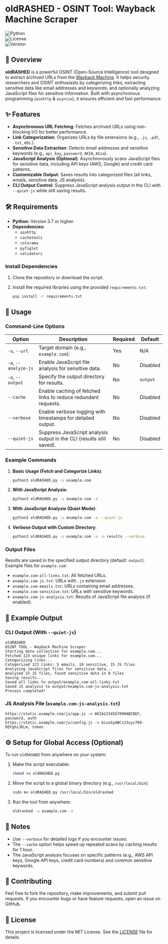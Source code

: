 # oldRASHED - OSINT Tool: Wayback Machine Scraper

![Python](https://img.shields.io/badge/Python-3.7%2B-blue.svg)  
![License](https://img.shields.io/badge/License-MIT-green.svg)  
![Version](https://img.shields.io/badge/Version-1.0.0-yellow.svg)

## 📖 Overview

**oldRASHED** is a powerful OSINT (Open-Source Intelligence) tool designed to extract archived URLs from the [Wayback Machine](https://archive.org/web/). It helps security researchers and OSINT enthusiasts by categorizing links, extracting sensitive data like email addresses and keywords, and optionally analyzing JavaScript files for sensitive information. Built with asynchronous programming (`aiohttp` & `asyncio`), it ensures efficient and fast performance.

## ✨ Features

- **Asynchronous URL Fetching**: Fetches archived URLs using non-blocking I/O for better performance.
- **Link Categorization**: Organizes URLs by file extensions (e.g., `.js`, `.pdf`, `.txt`, etc.).
- **Sensitive Data Extraction**: Detects email addresses and sensitive keywords (e.g., `api_key`, `password`, `AKIA`, `AIza`).
- **JavaScript Analysis (Optional)**: Asynchronously scans JavaScript files for sensitive data, including API keys (AWS, Google) and credit card patterns.
- **Customizable Output**: Saves results into categorized files (all links, emails, sensitive data, JS analysis).
- **CLI Output Control**: Suppress JavaScript analysis output in the CLI with `--quiet-js` while still saving results.

## 🛠️ Requirements

- **Python**: Version 3.7 or higher.
- **Dependencies**:
  - `aiohttp`
  - `cachetools`
  - `colorama`
  - `pyfiglet`
  - `validators`

### Install Dependencies

1. Clone the repository or download the script.
2. Install the required libraries using the provided `requirements.txt`:

   ```bash
   pip install -r requirements.txt
   ```

## 🚀 Usage

### Command-Line Options

| Option          | Description                                                                 | Required | Default      |
|-----------------|-----------------------------------------------------------------------------|----------|--------------|
| `-u`, `--url`   | Target domain (e.g., `example.com`).                                       | Yes      | N/A          |
| `-a`, `--analyze-js` | Enable JavaScript file analysis for sensitive data.                    | No       | Disabled     |
| `-o`, `--output` | Specify the output directory for results.                              | No       | `output`     |
| `--cache`       | Enable caching of fetched links to reduce redundant requests.          | No       | Disabled     |
| `--verbose`     | Enable verbose logging with timestamps for detailed output.            | No       | Disabled     |
| `--quiet-js`    | Suppress JavaScript analysis output in the CLI (results still saved).  | No       | Disabled     |

### Example Commands

1. **Basic Usage (Fetch and Categorize Links)**:
   ```bash
   python3 oldRASHED.py -u example.com
   ```

2. **With JavaScript Analysis**:
   ```bash
   python3 oldRASHED.py -u example.com -a
   ```

3. **With JavaScript Analysis (Quiet Mode)**:
   ```bash
   python3 oldRASHED.py -u example.com -a --quiet-js
   ```

4. **Verbose Output with Custom Directory**:
   ```bash
   python3 oldRASHED.py -u example.com -a -o results --verbose
   ```

### Output Files

Results are saved in the specified output directory (default: `output`). Example files for `example.com`:

- `example.com-all-links.txt`: All fetched URLs.
- `example.com-js.txt`: URLs with `.js` extension.
- `example.com-emails.txt`: URLs containing email addresses.
- `example.com-sensitive.txt`: URLs with sensitive keywords.
- `example.com-js-analysis.txt`: Results of JavaScript file analysis (if enabled).

## 📜 Example Output

### CLI Output (With `--quiet-js`)
```
oldRASHED
OSINT TOOL - Wayback Machine Scraper
Starting data collection for example.com...
Fetched 123 unique links for example.com...
Categorizing links...
Categorized 123 links: 5 emails, 10 sensitive, 15 JS files
Analyzing JavaScript files for sensitive data...
Analyzed 15 JS files, found sensitive data in 8 files
Saving results...
Saved all links to output/example.com-all-links.txt
Saved JS analysis to output/example.com-js-analysis.txt
Process completed!
```

### JS Analysis File (`example.com-js-analysis.txt`)
```
https://static.example.com/js/app.js -> AKIA1234567890ABCDEF, password, auth
https://static.example.com/js/config.js -> AizaSyABC123xyz789-DEFghiJKLm, token
```

## ⚙️ Setup for Global Access (Optional)

To run `oldRASHED` from anywhere on your system:

1. Make the script executable:
   ```bash
   chmod +x oldRASHED.py
   ```

2. Move the script to a global binary directory (e.g., `/usr/local/bin`):
   ```bash
   sudo mv oldRASHED.py /usr/local/bin/oldrashed
   ```

3. Run the tool from anywhere:
   ```bash
   oldrashed -u example.com -a
   ```

## 📝 Notes

- Use `--verbose` for detailed logs if you encounter issues.
- The `--cache` option helps speed up repeated scans by caching results for 1 hour.
- The JavaScript analysis focuses on specific patterns (e.g., AWS API keys, Google API keys, credit card numbers) and common sensitive keywords.

## 🤝 Contributing

Feel free to fork the repository, make improvements, and submit pull requests. If you encounter bugs or have feature requests, open an issue on GitHub.

## 📜 License

This project is licensed under the MIT License. See the [LICENSE](LICENSE) file for details.